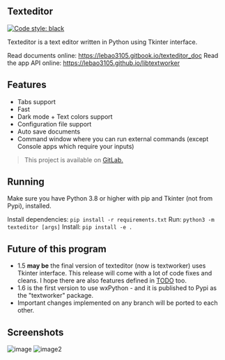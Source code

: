 ## Texteditor
[![Code style: black][codestyle]](https://github.com/psf/black)

<!-- <div align="center">
    <img src="texteditor/icons/texteditor.png">
    <img src="texteditor/icons/texteditor.Devel.png">
</div> -->

Texteditor is a text editor written in Python using Tkinter interface.

Read documents online: https://lebao3105.gitbook.io/texteditor_doc
Read the app API online: https://lebao3105.github.io/libtextworker

## Features
* Tabs support
* Fast
* Dark mode + Text colors support
* Configuration file support
* Auto save documents
* Command window where you can run external commands (except Console apps which require your inputs)

> This project is available on [GitLab.](https://gitlab.com/lebao3105/texteditor_tk)

## Running
Make sure you have Python 3.8 or higher with pip and Tkinter (not from Pypi), installed.

Install dependencies: ```pip install -r requirements.txt```
Run: ```python3 -m texteditor [args]```
Install: ```pip install -e .```

## Future of this program
* 1.5 **may be** the final version of texteditor (now is textworker) uses Tkinter interface. This release will come with a lot of code fixes and cleans. I hope there are also features defined in [TODO](TODO) too.
* 1.6 is the first version to use wxPython - and it is published to Pypi as the "textworker" package.
* Important changes implemented on any branch will be ported to each other.

## Screenshots
![image][img]
![image2][img2]

[buildmd]: BuildAndRun.md
[codestyle]: https://img.shields.io/badge/code%20style-black-000000.svg
[img]: https://user-images.githubusercontent.com/77564176/206902963-b65f0c3c-efa4-438c-8f9b-1d98fa4faae1.png
[img2]: https://user-images.githubusercontent.com/77564176/166142583-5fe685a1-21a4-44e1-8088-73ca27e0b04a.png